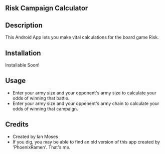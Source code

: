 ## Risk Campaign Calculator

## Description

This Android App lets you make vital calculations for the board game Risk.

## Installation

Installable Soon!

## Usage

- Enter your army size and your opponent's army size to calculate your odds of winning that battle.
- Enter your army size and your oppenent's army chain to calculate your odds of winning that campaign.

## Credits

- Created by Ian Moses
- If you dig, you may be able to find an old version of this app created by 'PhoenixRamen'. That's me.